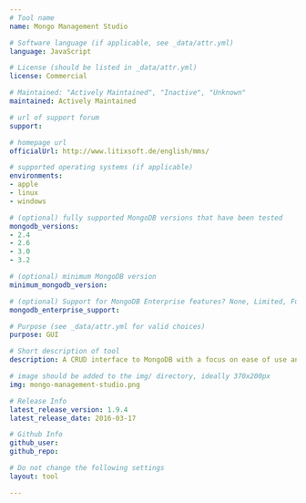 ```yaml
---
# Tool name
name: Mongo Management Studio

# Software language (if applicable, see _data/attr.yml)
language: JavaScript

# License (should be listed in _data/attr.yml)
license: Commercial

# Maintained: "Actively Maintained", "Inactive", "Unknown"
maintained: Actively Maintained

# url of support forum
support: 

# homepage url
officialUrl: http://www.litixsoft.de/english/mms/

# supported operating systems (if applicable)
environments:
- apple
- linux
- windows

# (optional) fully supported MongoDB versions that have been tested
mongodb_versions:
- 2.4
- 2.6
- 3.0
- 3.2

# (optional) minimum MongoDB version
minimum_mongodb_version:

# (optional) Support for MongoDB Enterprise features? None, Limited, Full
mongodb_enterprise_support: 

# Purpose (see _data/attr.yml for valid choices)
purpose: GUI

# Short description of tool
description: A CRUD interface to MongoDB with a focus on ease of use and a pretty UI, including support for SSH and SSL.

# image should be added to the img/ directory, ideally 370x200px
img: mongo-management-studio.png

# Release Info
latest_release_version: 1.9.4
latest_release_date: 2016-03-17

# Github Info
github_user: 
github_repo: 

# Do not change the following settings
layout: tool

---
```

